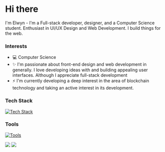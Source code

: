 # Hi there

I'm Elwyn - I'm a Full-stack developer, designer, and a Computer Science student. Enthusiast in UI/UX Design and Web Development. I build things for the web.

### Interests
- 💻 Computer Science
- ✨ I'm passionate about front-end design and web development in generally. I love developing ideas with and building appealing user interfaces. Although I appreciate full-stack development
- ⚡ I'm currently developing a deep interest in the area of blockchain technology and taking an active interest in its development.

### Tech Stack
[![Tech Stack](https://skillicons.dev/icons?i=js,ts,nodejs,discordjs,tailwind,python,gatsby,flutter,nextjs,react,php)](https://skillicons.dev)

### Tools
[![Tools](https://skillicons.dev/icons?i=figma,firebase,mysql,supabase,mongodb,postman,vercel,bash,git,github,windows)](https://skillicons.dev)

<img src="https://streak-stats.demolab.com?user=elwynynion&border_radius=17" />

<a href="https://github.com/elwynynion/" >
  <img src="https://spotify-badge-elwyn.vercel.app/api/now-playing.svg" />
</a>
